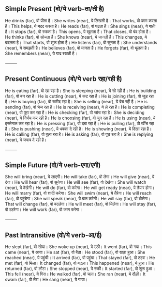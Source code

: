 ## Simple Present (वो/ये verb-ता/ती है)

He drinks (far), वो पीता है।
She writes (near), ये लिखती है।
That works, वो काम करता है।
This helps, ये मदद करता है।
He reads (far), वो पढ़ता है।
She sings (near), ये गाती है।
It stops (far), वो रुकता है।
This opens, ये खुलता है।
That closes, वो बंद होता है।
He thinks (far), वो सोचता है।
She knows (near), ये जानती है।
This changes, ये बदलता है।
That starts, वो शुरू होता है।
He listens (far), वो सुनता है।
She understands (near), ये समझती है।
He believes (far), वो मानता है।
He forgets (far), वो भूलता है।
She remembers (near), ये याद रखती है।

⸻

## Present Continuous (वो/ये verb रहा/रही है)

He is eating (far), वो खा रहा है।
She is sleeping (near), ये सो रही है।
He is building (far), वो बन रहा है।
He is cutting (near), ये कट रहा है।
He is joining (far), वो जुड़ रहा है।
He is buying (far), वो खरीद रहा है।
She is selling (near), ये बेच रही है।
He is sending (far), वो भेज रहा है।
He is receiving (near), ये ले रहा है।
He is completing (near), वो पूरा कर रहा है।
He is checking (far), वो जांच रहा है।
She is deciding (near), ये निर्णय कर रही है।
He is choosing (far), वो चुन रहा है।
He is using (near), ये इस्तेमाल कर रहा है।
He is pressing (far), वो दबा रहा है।
He is pulling (far), वो खींच रहा है।
She is pushing (near), ये धक्का दे रही है।
He is showing (near), ये दिखा रहा है।
He is calling (far), वो बुला रहा है।
He is asking (far), वो पूछ रहा है।
She is replying (near), ये जवाब दे रही है।

⸻

## Simple Future (वो/ये verb-एगा/एगी)


She will bring (near), ये लाएगी।
He will take (far), वो लेगा।
He will give (near), ये देगा।
He will hear (far), वो सुनेगा।
He will see (far), वो देखेगा।
She will watch (near), ये देखेगी।
He will do (far), वो करेगा।
He will get ready (near), ये तैयार होगा।
He will marry (far), वो शादी करेगा।
She will swim (near), ये तैरेगा।
He will reach (far), वो पहुंचेगा।
She will speak (near), ये बात करेगी।
He will say (far), वो बोलेगा।
That will change (far), वो बदलेगा।
He will meet (far), वो मिलेगा।
He will stay (far), वो ठहरेगा।
He will work (far), वो काम करेगा।

⸻

## Past Intransitive (वो/ये verb-आ/ई)

He slept (far), वो सोया।
She woke up (near), ये उठी।
It went (far), वो गया।
This came (near), ये आया।
He sat (far), वो बैठा।
He stood (far), वो खड़ा हुआ।
She reached (near), ये पहुंची।
It arrived (far), वो पहुंचा।
That stayed (far), वो ठहरा।
He met (far), वो मिला।
It changed (far), वो बदला।
This happened (near), ये हुआ।
He returned (far), वो लौटा।
She stopped (near), ये रुकी।
It started (far), वो शुरू हुआ।
This fell (near), ये गिरा।
He walked (far), वो चला।
She ran (near), ये दौड़ी।
It swam (far), वो तैरा।
He sang (near), ये गाया।